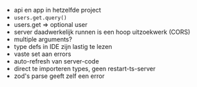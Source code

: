 - api en app in hetzelfde project
- `users.get.query()`
- users.get => optional user
- server daadwerkelijk runnen is een hoop uitzoekwerk (CORS)
- multiple arguments?
- type defs in IDE zijn lastig te lezen
- vaste set aan errors
- auto-refresh van server-code
- direct te importeren types, geen restart-ts-server
- zod's parse geeft zelf een error
